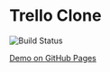 # Trello Clone

![Build Status](https://ci.appveyor.com/api/projects/status/your-build-status?svg=true)

[Demo on GitHub Pages](https://Elizabess.github.io/trello)

